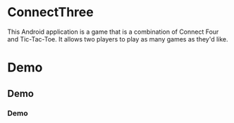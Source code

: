 # ConnectThree

This Android application is a game that is a combination of Connect Four and Tic-Tac-Toe. It allows two players to play as many games as they'd like.

# Demo
## Demo
### Demo

